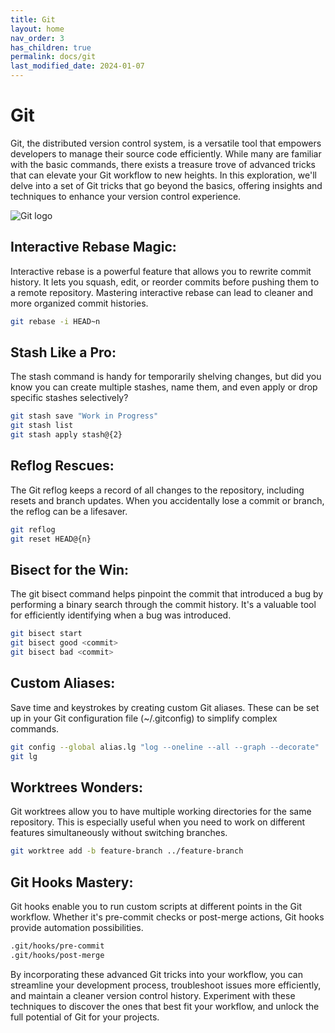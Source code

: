 ```yaml
---
title: Git
layout: home
nav_order: 3
has_children: true
permalink: docs/git
last_modified_date: 2024-01-07
---
```


# Git

Git, the distributed version control system, is a versatile tool that empowers developers to manage their source code efficiently. While many are familiar with the basic commands, there exists a treasure trove of advanced tricks that can elevate your Git workflow to new heights. In this exploration, we'll delve into a set of Git tricks that go beyond the basics, offering insights and techniques to enhance your version control experience.

![Git logo](https://user-cube.github.io/devops-cheatsheet/assets/images/git_logo.png)

## Interactive Rebase Magic:
Interactive rebase is a powerful feature that allows you to rewrite commit history. It lets you squash, edit, or reorder commits before pushing them to a remote repository. Mastering interactive rebase can lead to cleaner and more organized commit histories.

```bash
git rebase -i HEAD~n
```

## Stash Like a Pro:
The stash command is handy for temporarily shelving changes, but did you know you can create multiple stashes, name them, and even apply or drop specific stashes selectively?

```bash
git stash save "Work in Progress"
git stash list
git stash apply stash@{2}
```

## Reflog Rescues:
The Git reflog keeps a record of all changes to the repository, including resets and branch updates. When you accidentally lose a commit or branch, the reflog can be a lifesaver.

```bash
git reflog
git reset HEAD@{n}
```

## Bisect for the Win:
The git bisect command helps pinpoint the commit that introduced a bug by performing a binary search through the commit history. It's a valuable tool for efficiently identifying when a bug was introduced.

```bash
git bisect start
git bisect good <commit>
git bisect bad <commit>
```

## Custom Aliases:
Save time and keystrokes by creating custom Git aliases. These can be set up in your Git configuration file (~/.gitconfig) to simplify complex commands.

```bash
git config --global alias.lg "log --oneline --all --graph --decorate"
git lg
```

## Worktrees Wonders:
Git worktrees allow you to have multiple working directories for the same repository. This is especially useful when you need to work on different features simultaneously without switching branches.

```bash
git worktree add -b feature-branch ../feature-branch
```

## Git Hooks Mastery:
Git hooks enable you to run custom scripts at different points in the Git workflow. Whether it's pre-commit checks or post-merge actions, Git hooks provide automation possibilities.

```bash
.git/hooks/pre-commit
.git/hooks/post-merge
```

By incorporating these advanced Git tricks into your workflow, you can streamline your development process, troubleshoot issues more efficiently, and maintain a cleaner version control history. Experiment with these techniques to discover the ones that best fit your workflow, and unlock the full potential of Git for your projects.